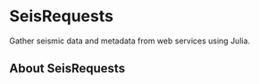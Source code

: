 # SeisRequests

Gather seismic data and metadata from web services using Julia.

## About SeisRequests


